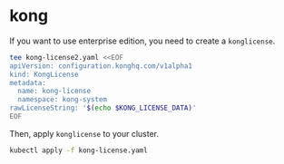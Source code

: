 # kong

If you want to use enterprise edition, you need to create a `konglicense`.

```sh
tee kong-license2.yaml <<EOF
apiVersion: configuration.konghq.com/v1alpha1
kind: KongLicense
metadata:
  name: kong-license
  namespace: kong-system
rawLicenseString: '$(echo $KONG_LICENSE_DATA)'
EOF
```

Then, apply `konglicense` to your cluster.

```sh
kubectl apply -f kong-license.yaml
```

